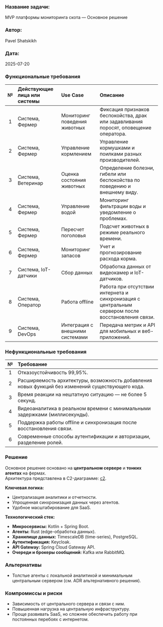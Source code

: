 ### **Название задачи:**

MVP платформы мониторинга скота — Основное решение

### **Автор:**

Pavel Shatskikh

### **Дата:**

2025-07-20

### **Функциональные требования**

| **№** | **Действующие лица или системы** | **Use Case**                    | **Описание**                                                                                       |
|:-----:|:---------------------------------|:--------------------------------|:---------------------------------------------------------------------------------------------------|
|   1   | Система, Фермер                  | Мониторинг поведения животных   | Фиксация признаков беспокойства, драк или задавливания поросят, оповещение оператора.              |
|   2   | Система, Фермер                  | Управление кормлением           | Управление кормушками и поилками разных производителей.                                            |
|   3   | Система, Ветеринар               | Оценка состояния животных       | Определение болезни, гибели или беспокойства по поведению и внешнему виду.                         |
|   4   | Система, Фермер                  | Управление водой                | Мониторинг фильтрации воды и уведомление о проблемах.                                              |
|   5   | Система, Фермер                  | Пересчет поголовья              | Подсчет животных в режиме реального времени.                                                       |
|   6   | Система, Фермер                  | Мониторинг запасов              | Учет и прогнозирование расхода корма.                                                              |
|   7   | Система, IoT-датчики             | Сбор данных                     | Обработка данных от видеокамер и IoT-датчиков.                                                     |
|   8   | Система, Оператор                | Работа offline                  | Работа при отсутствии интернета и синхронизация с центральным сервером после восстановления связи. |
|   9   | Система, DevOps                  | Интеграция с внешними системами | Передача метрик и API для мобильных и веб-приложений.                                              |

### **Нефункциональные требования**

| **№** | **Требование**                                                                                    |
|:-----:|:--------------------------------------------------------------------------------------------------|
|   1   | Отказоустойчивость 99,95%.                                                                        |
|   2   | Расширяемость архитектуры, возможность добавления новых функций без изменений существующего кода. |
|   3   | Время реакции на нештатную ситуацию — не более 5 секунд.                                          |
|   4   | Видеоаналитика в реальном времени с минимальными задержками (миллисекунды).                       |
|   5   | Поддержка работы offline и синхронизация после восстановления связи.                              |
|   6   | Современные способы аутентификации и авторизации, разделение ролей.                               |

### **Решение**

Основное решение основано на **центральном сервере** и **тонких агентах** на фермах.  
Архитектура представлена в C2-диаграмме: [c2](c2_1.puml).

**Ключевая логика:**

- Централизация аналитики и отчетности.
- Упрощенная синхронизация данных через агентов.
- Удобное масштабирование для SaaS.

**Технологический стек:**

- **Микросервисы:** Kotlin + Spring Boot.
- **Агенты:** Rust (edge-обработка данных).
- **Хранилище данных:** TimescaleDB (time-series), PostgreSQL.
- **Аутентификация:** Keycloak.
- **API Gateway:** Spring Cloud Gateway API.
- **Очереди и брокеры сообщений:** Kafka или RabbitMQ.

### **Альтернативы**

- Толстые агенты с локальной аналитикой и минимальным центральным сервером (см. ADR альтернативного решения).

### **Компромиссы и риски**

- Зависимость от центрального сервера и связи с ним.
- Повышенная нагрузка на центральную инфраструктуру.
- Проще развивать SaaS, но сложнее обеспечить работу при постоянных перебоях с интернетом.
